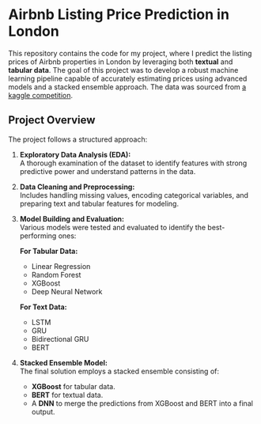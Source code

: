 # Airbnb Listing Price Prediction in London

This repository contains the code for my project, where I predict the listing prices of Airbnb properties in London by leveraging both **textual** and **tabular data**. The goal of this project was to develop a robust machine learning pipeline capable of accurately estimating prices using advanced models and a stacked ensemble approach. The data was sourced from [a kaggle competition](https://www.kaggle.com/competitions/adams-sose23).

## Project Overview

The project follows a structured approach:

1. **Exploratory Data Analysis (EDA):**  
   A thorough examination of the dataset to identify features with strong predictive power and understand patterns in the data.  

2. **Data Cleaning and Preprocessing:**  
   Includes handling missing values, encoding categorical variables, and preparing text and tabular features for modeling.  

3. **Model Building and Evaluation:**  
   Various models were tested and evaluated to identify the best-performing ones:

   **For Tabular Data:**  
   - Linear Regression  
   - Random Forest  
   - XGBoost  
   - Deep Neural Network  

   **For Text Data:**  
   - LSTM  
   - GRU  
   - Bidirectional GRU  
   - BERT  

4. **Stacked Ensemble Model:**  
   The final solution employs a stacked ensemble consisting of:  
   - **XGBoost** for tabular data.  
   - **BERT** for textual data.  
   - A **DNN** to merge the predictions from XGBoost and BERT into a final output.
